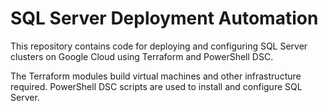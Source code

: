 # SQL Server Deployment Automation

This repository contains code for deploying and configuring SQL Server clusters 
on Google Cloud using Terraform and PowerShell DSC.

The Terraform modules build virtual machines and other infrastructure required. 
PowerShell DSC scripts are used to install and configure SQL Server.